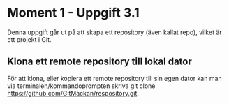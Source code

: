 # Moment 1 - Uppgift 3.1
Denna uppgift går ut på att skapa ett repository (även kallat repo), vilket är ett projekt i Git.

## Klona ett remote repository till lokal dator
För att klona, eller kopiera ett remote repository till sin egen dator kan man via terminalen/kommandoprompten skriva git clone https://github.com/GitMackan/respository.git.

